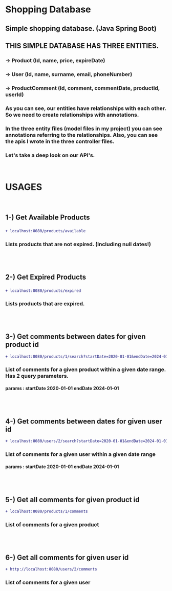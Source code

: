 # Shopping Database

## Simple shopping database. (Java Spring Boot)
## THIS SIMPLE DATABASE HAS THREE ENTITIES.
### -> Product (Id, name, price, expireDate)
### -> User (Id, name, surname, email, phoneNumber)
### -> ProductComment (Id, comment, commentDate, productId, userId)
### As you can see, our entities have relationships with each other. So we need to create relationships with annotations.
### In the three entity files (model files in my project) you can see annotations referring to the relationships. Also, you can see the apis I wrote in the three controller files.
### Let's take a deep look on our API's. 
</br>

# USAGES
 
</br>

## 1-) Get Available Products
### 
```diff
+ localhost:8080/products/available
```
### Lists products that are not expired. (Including null dates!)
</br></br>


## 2-) Get Expired Products
### 
```diff
+ localhost:8080/products/expired
```
### Lists products that are expired.
</br></br>


## 3-) Get comments between dates for given product id

```diff
+ localhost:8080/products/1/search?startDate=2020-01-01&endDate=2024-01-01
```
### List of comments for a given product within a given date range. Has 2 query parameters.
#### params : startDate 2020-01-01 endDate 2024-01-01
</br> </br>


## 4-) Get comments between dates for given user id

```diff
+ localhost:8080/users/2/search?startDate=2020-01-01&endDate=2024-01-01
```
### List of comments for a given user within a given date range
#### params : startDate 2020-01-01 endDate 2024-01-01
</br> </br>



## 5-) Get all comments for given product id
```diff
+ localhost:8080/products/1/comments
```
### List of comments for a given product
</br> </br>



## 6-) Get all comments for given user id
```diff
+ http://localhost:8080/users/2/comments
```
### List of comments for a given user
</br>



